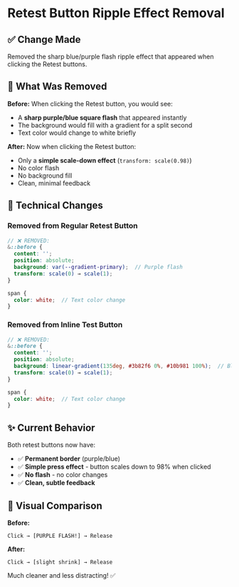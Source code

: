 # Retest Button Ripple Effect Removal

## ✅ Change Made

Removed the sharp blue/purple flash ripple effect that appeared when clicking the Retest buttons.

## 🎯 What Was Removed

**Before:**
When clicking the Retest button, you would see:
- A **sharp purple/blue square flash** that appeared instantly
- The background would fill with a gradient for a split second
- Text color would change to white briefly

**After:**
Now when clicking the Retest button:
- Only a **simple scale-down effect** (`transform: scale(0.98)`)
- No color flash
- No background fill
- Clean, minimal feedback

## 📝 Technical Changes

### Removed from Regular Retest Button
```scss
// ❌ REMOVED:
&::before {
  content: '';
  position: absolute;
  background: var(--gradient-primary);  // Purple flash
  transform: scale(0) → scale(1);
}

span {
  color: white;  // Text color change
}
```

### Removed from Inline Test Button
```scss
// ❌ REMOVED:
&::before {
  content: '';
  position: absolute;
  background: linear-gradient(135deg, #3b82f6 0%, #10b981 100%);  // Blue flash
  transform: scale(0) → scale(1);
}

span {
  color: white;  // Text color change
}
```

## ✨ Current Behavior

Both retest buttons now have:
- ✅ **Permanent border** (purple/blue)
- ✅ **Simple press effect** - button scales down to 98% when clicked
- ✅ **No flash** - no color changes
- ✅ **Clean, subtle feedback**

## 🎨 Visual Comparison

**Before:**
```
Click → [PURPLE FLASH!] → Release
```

**After:**
```
Click → [slight shrink] → Release
```

Much cleaner and less distracting! ✅
